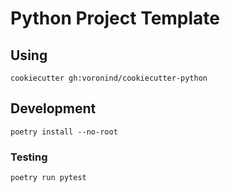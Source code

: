Python Project Template
=======================

Using
-----
```commandline
cookiecutter gh:voronind/cookiecutter-python
```

Development
-----------
```commandline
poetry install --no-root
```

### Testing

```commandline
poetry run pytest
```
